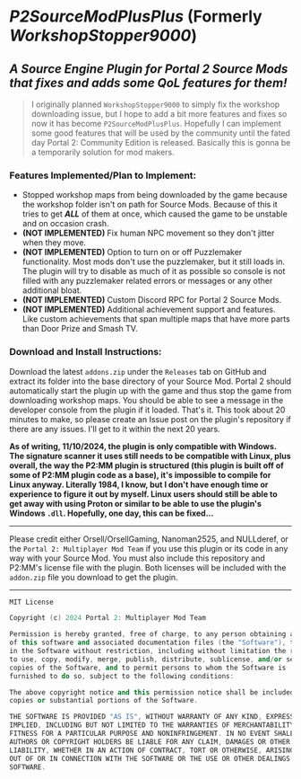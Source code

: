 # ***P2SourceModPlusPlus*** (Formerly ***WorkshopStopper9000***)

## ***A Source Engine Plugin for Portal 2 Source Mods that fixes and adds some QoL features for them!***

> I originally planned `WorkshopStopper9000` to simply fix the workshop downloading issue, but I hope to add a bit more features and fixes so now it has become `P2SourceModPlusPlus`. Hopefully I can implement some good features that will be used by the community until the fated day Portal 2: Community Edition is released. Basically this is gonna be a temporarily solution for mod makers.

### Features Implemented/Plan to Implement:

* Stopped workshop maps from being downloaded by the game because the workshop folder isn't on path for Source Mods. Because of this it tries to get ***ALL*** of them at once, which caused the game to be unstable and on occasion crash.
* **(NOT IMPLEMENTED)** Fix human NPC movement so they don't jitter when they move.
* **(NOT IMPLEMENTED)** Option to turn on or off Puzzlemaker functionality. Most mods don't use the puzzlemaker, but it still loads in. The plugin will try to disable as much of it as possible so console is not filled with any puzzlemaker related errors or messages or any other additional bloat.
* **(NOT IMPLEMENTED)** Custom Discord RPC for Portal 2 Source Mods.
* **(NOT IMPLEMENTED)** Additional achievement support and features. Like custom achievements that span multiple maps that have more parts than Door Prize and Smash TV.

### Download and Install Instructions:

Download the latest `addons.zip` under the `Releases` tab on GitHub and extract its folder into the base directory of your Source Mod. Portal 2 should automatically start the plugin up with the game and thus stop the game from downloading workshop maps. You should be able to see a message in the developer console from the plugin if it loaded. That's it. This took about 20 minutes to make, so please create an Issue post on the plugin's repository if there are any issues. I'll get to it within the next 20 years.

**As of writing, 11/10/2024, the plugin is only compatible with Windows. The signature scanner it uses still needs to be compatible with Linux, plus overall, the way the P2:MM plugin is structured (this plugin is built off of some of P2:MM plugin code as a base), it's impossible to compile for Linux anyway. Literally 1984, I know, but I don't have enough time or experience to figure it out by myself. Linux users should still be able to get away with using Proton or similar to be able to use the plugin's Windows `.dll`. Hopefully, one day, this can be fixed...**

***
Please credit either Orsell/OrsellGaming, Nanoman2525, and NULLderef, or the `Portal 2: Multiplayer Mod Team` if you use this plugin or its code in any way with your Source Mod.
You must also include this repository and P2:MM's license file with the plugin.
Both licenses will be included with the `addon.zip` file you download to get the plugin.
***

```c++
MIT License

Copyright (c) 2024 Portal 2: Multiplayer Mod Team

Permission is hereby granted, free of charge, to any person obtaining a copy
of this software and associated documentation files (the "Software"), to deal
in the Software without restriction, including without limitation the rights
to use, copy, modify, merge, publish, distribute, sublicense, and/or sell
copies of the Software, and to permit persons to whom the Software is
furnished to do so, subject to the following conditions:

The above copyright notice and this permission notice shall be included in all
copies or substantial portions of the Software.

THE SOFTWARE IS PROVIDED "AS IS", WITHOUT WARRANTY OF ANY KIND, EXPRESS OR
IMPLIED, INCLUDING BUT NOT LIMITED TO THE WARRANTIES OF MERCHANTABILITY,
FITNESS FOR A PARTICULAR PURPOSE AND NONINFRINGEMENT. IN NO EVENT SHALL THE
AUTHORS OR COPYRIGHT HOLDERS BE LIABLE FOR ANY CLAIM, DAMAGES OR OTHER
LIABILITY, WHETHER IN AN ACTION OF CONTRACT, TORT OR OTHERWISE, ARISING FROM,
OUT OF OR IN CONNECTION WITH THE SOFTWARE OR THE USE OR OTHER DEALINGS IN THE
SOFTWARE.
```
